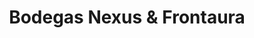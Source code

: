 ---
title: "Bodegas Nexus & Frontaura"
url: /pesquera-de-duero/bodegas-nexus-und-frontaura/
shop: Wein
---